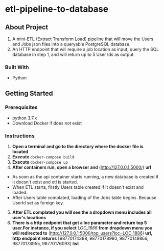 # etl-pipeline-to-database
## About Project
1. A mini-ETL (Extract Transform Load) pipeline that will move the Users and Jobs json files into a queryable PostgreSQL database.
2. An HTTP endpoint that will require a job location as input, query the SQL database in step 1, and will return up to 5 User Ids as output.

### Built With
-  Python

## Getting Started
### Prerequisites
-  python 3.7.x
-  Download Docker if does not exist

### Instructions
1. **Open a terminal and go to the directory where the docker file is located**
2. **Execute** ```docker-compose build```
3. **Execute** ```docker-compose up```
4. **After containers run, open a browser and** (http://127.0.0.1:5000/) **url**

+ As soon as the api container starts running, a new database is created if it doesn't exist and etl is started.
+ When ETL starts, firstly Users table created if it doesn't exist and loaded.
+ After Users table complated, loading of the Jobs table begins. Because UserId set as foreign key.

5. **After ETL complated you will see the a dropdown menu includes all user's locations**
6. **There is a http endpoint that get a loc parameter and return top 5 user.For instance, if you select** *LOC_1886* **from dropdown menu you will redirected to** (http://127.0.0.1:5000/top_users?loc=LOC_1886) **url, http endpoint returns** [98770174388, 98770178990, 98770149866, 98770178955, 98770176093] **list**

